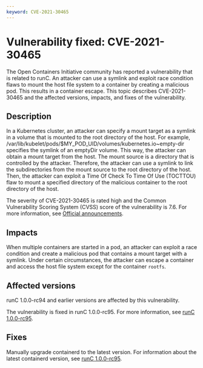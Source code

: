 ```yaml
---
keyword: CVE-2021-30465
---
```


# Vulnerability fixed: CVE-2021-30465

The Open Containers Initiative community has reported a vulnerability that is related to runC. An attacker can use a symlink and exploit race condition flaws to mount the host file system to a container by creating a malicious pod. This results in a container escape. This topic describes CVE-2021-30465 and the affected versions, impacts, and fixes of the vulnerability.

## Description

In a Kubernetes cluster, an attacker can specify a mount target as a symlink in a volume that is mounted to the root directory of the host. For example, /var/lib/kubelet/pods/$MY\_POD\_UID/volumes/kubernetes.io~empty-dir specifies the symlink of an emptyDir volume. This way, the attacker can obtain a mount target from the host. The mount source is a directory that is controlled by the attacker. Therefore, the attacker can use a symlink to link the subdirectories from the mount source to the root directory of the host. Then, the attacker can exploit a Time Of Check To Time Of Use \(TOCTTOU\) flaw to mount a specified directory of the malicious container to the root directory of the host.

The severity of CVE-2021-30465 is rated high and the Common Vulnerability Scoring System \(CVSS\) score of the vulnerability is 7.6. For more information, see [Official announcements](https://github.com/opencontainers/runc/security/advisories/GHSA-c3xm-pvg7-gh7r).

## Impacts

When multiple containers are started in a pod, an attacker can exploit a race condition and create a malicious pod that contains a mount target with a symlink. Under certain circumstances, the attacker can escape a container and access the host file system except for the container `rootfs`.

## Affected versions

runC 1.0.0-rc94 and earlier versions are affected by this vulnerability.

The vulnerability is fixed in runC 1.0.0-rc95. For more information, see [runC 1.0.0-rc95](https://github.com/opencontainers/runc/releases/tag/v1.0.0-rc95).

## Fixes

Manually upgrade containerd to the latest version. For information about the latest containerd version, see [runC 1.0.0-rc95](https://github.com/opencontainers/runc/releases/tag/v1.0.0-rc95?spm=a2c4g.11186623.2.7.47705fd2NRUC63&file=v1.0.0-rc95).

